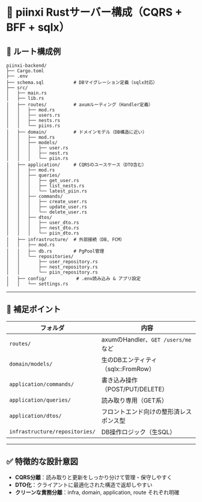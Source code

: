# 📁 piinxi Rustサーバー構成（CQRS + BFF + sqlx）

## 🔹 ルート構成例

```text
piinxi-backend/
├── Cargo.toml
├── .env
├── schema.sql           # DBマイグレーション定義（sqlx対応）
├── src/
│   ├── main.rs
│   ├── lib.rs
│   ├── routes/          # axumルーティング（Handler定義）
│   │   ├── mod.rs
│   │   ├── users.rs
│   │   ├── nests.rs
│   │   └── piins.rs
│   ├── domain/          # ドメインモデル（DB構造に近い）
│   │   ├── mod.rs
│   │   ├── models/
│   │   │   ├── user.rs
│   │   │   ├── nest.rs
│   │   │   └── piin.rs
│   ├── application/     # CQRSのユースケース（DTO含む）
│   │   ├── mod.rs
│   │   ├── queries/
│   │   │   ├── get_user.rs
│   │   │   ├── list_nests.rs
│   │   │   └── latest_piin.rs
│   │   ├── commands/
│   │   │   ├── create_user.rs
│   │   │   ├── update_user.rs
│   │   │   └── delete_user.rs
│   │   ├── dtos/
│   │   │   ├── user_dto.rs
│   │   │   ├── nest_dto.rs
│   │   │   └── piin_dto.rs
│   ├── infrastructure/  # 外部接続（DB, FCM）
│   │   ├── mod.rs
│   │   ├── db.rs        # PgPool管理
│   │   └── repositories/
│   │       ├── user_repository.rs
│   │       ├── nest_repository.rs
│   │       └── piin_repository.rs
│   ├── config/           # .env読み込み & アプリ設定
│   │   └── settings.rs
```

---

## 🧠 補足ポイント

| フォルダ | 内容 |
|---------|------|
| `routes/` | axumのHandler、`GET /users/me`など |
| `domain/models/` | 生のDBエンティティ（sqlx::FromRow） |
| `application/commands/` | 書き込み操作（POST/PUT/DELETE） |
| `application/queries/` | 読み取り専用（GET系） |
| `application/dtos/` | フロントエンド向けの整形済レスポンス型 |
| `infrastructure/repositories/` | DB操作ロジック（生SQL） |

---

## ✅ 特徴的な設計意図

- **CQRS分離**：読み取りと更新をしっかり分けて管理・保守しやすく
- **DTO化**：クライアントに最適化された構造で返却しやすい
- **クリーンな責務分離**：infra, domain, application, route それぞれ明確
